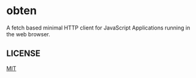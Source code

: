 # obten
A fetch based minimal HTTP client for JavaScript Applications running in the web browser.

## LICENSE

[MIT](LICENSE)